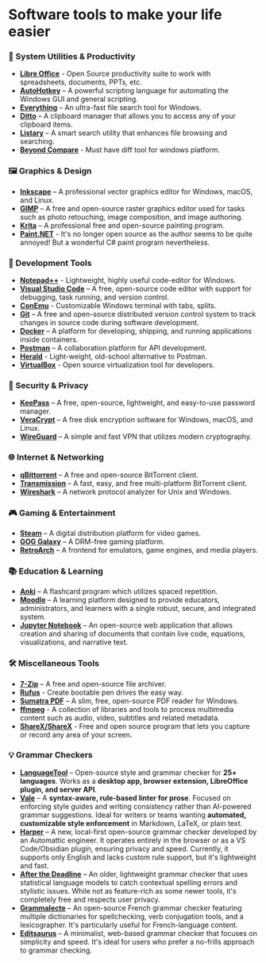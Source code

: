 # Software tools to make your life easier

### 🧰 System Utilities & Productivity
* **[Libre Office](https://www.libreoffice.org/)** - Open Source productivity suite to work with spreadsheets, documents, PPTs, etc.
* **[AutoHotkey](https://www.autohotkey.com/)** – A powerful scripting language for automating the Windows GUI and general scripting.
* **[Everything](https://www.voidtools.com/)** – An ultra-fast file search tool for Windows.
* **[Ditto](https://ditto-cp.sourceforge.io/)** – A clipboard manager that allows you to access any of your clipboard items.
* **[Listary](https://www.listary.com/)** – A smart search utility that enhances file browsing and searching.
* **[Beyond Compare](https://www.scootersoftware.com/)** - Must have diff tool for windows platform.

### 🖼️ Graphics & Design
* **[Inkscape](https://inkscape.org/)** – A professional vector graphics editor for Windows, macOS, and Linux.
* **[GIMP](https://www.gimp.org/)** – A free and open-source raster graphics editor used for tasks such as photo retouching, image composition, and image authoring.
* **[Krita](https://krita.org/en/)** – A professional free and open-source painting program.
* **[Paint.NET](https://blog.getpaint.net/)** - It's no longer open source as the author seems to be quite annoyed! But a wonderful C# paint program nevertheless.

### 🧪 Development Tools
* **[Notepad++](https://notepad-plus-plus.org/)** - Lightweight, highly useful code-editor for Windows.
* **[Visual Studio Code](https://code.visualstudio.com/)** – A free, open-source code editor with support for debugging, task running, and version control.
* **[ConEmu](https://github.com/ConEmu/ConEmu)** - Customizable Windows terminal with tabs, splits.
* **[Git](https://git-scm.com/)** – A free and open-source distributed version control system to track changes in source code during software development.
* **[Docker](https://www.docker.com/)** – A platform for developing, shipping, and running applications inside containers.
* **[Postman](https://www.postman.com/)** – A collaboration platform for API development.
* **[Herald](https://github.com/prahladyeri/herald/)** - Light-weight, old-school alternative to Postman.
* **[VirtualBox](https://www.virtualbox.org/)** - Open source virtualization tool for developers.

### 🔐 Security & Privacy
* **[KeePass](https://keepass.info/)** – A free, open-source, lightweight, and easy-to-use password manager.
* **[VeraCrypt](https://www.veracrypt.fr/en/Home.html)** – A free disk encryption software for Windows, macOS, and Linux.
* **[WireGuard](https://www.wireguard.com/)** – A simple and fast VPN that utilizes modern cryptography.

### 🌐 Internet & Networking
* **[qBittorrent](https://www.qbittorrent.org/)** – A free and open-source BitTorrent client.
* **[Transmission](https://transmissionbt.com/)** – A fast, easy, and free multi-platform BitTorrent client.
* **[Wireshark](https://www.wireshark.org/)** – A network protocol analyzer for Unix and Windows.

### 🎮 Gaming & Entertainment
* **[Steam](https://store.steampowered.com/)** – A digital distribution platform for video games.
* **[GOG Galaxy](https://www.gog.com/galaxy)** – A DRM-free gaming platform.
* **[RetroArch](https://www.retroarch.com/)** – A frontend for emulators, game engines, and media players.

### 📚 Education & Learning
* **[Anki](https://apps.ankiweb.net/)** – A flashcard program which utilizes spaced repetition.
* **[Moodle](https://moodle.org/)** – A learning platform designed to provide educators, administrators, and learners with a single robust, secure, and integrated system.
* **[Jupyter Notebook](https://jupyter.org/)** – An open-source web application that allows creation and sharing of documents that contain live code, equations, visualizations, and narrative text.

### 🛠️ Miscellaneous Tools
* **[7-Zip](https://www.7-zip.org/)** – A free and open-source file archiver.
* **[Rufus](https://rufus.ie/)** - Create bootable pen drives the easy way.
* **[Sumatra PDF](https://www.sumatrapdfreader.org/free-pdf-reader.html)** – A slim, free, open-source PDF reader for Windows.
* **[ffmpeg](https://www.ffmpeg.org/)** - A collection of libraries and tools to process multimedia content such as audio, video, subtitles and related metadata.
* **[ShareX/ShareX](https://github.com/ShareX/ShareX)** - Free and open source program that lets you capture or record any area of your screen.

### 💡 Grammar Checkers
* **[LanguageTool](https://github.com/languagetool-org/languagetool)** – Open-source style and grammar checker for **25+ languages**. Works as a **desktop app, browser extension, LibreOffice plugin, and server API**.
* **[Vale](https://github.com/errata-ai/vale)** – A **syntax-aware, rule-based linter for prose**. Focused on enforcing style guides and writing consistency rather than AI-powered grammar suggestions. Ideal for writers or teams wanting **automated, customizable style enforcement** in Markdown, LaTeX, or plain text.
* **[Harper](https://github.com/harper/harper)** – A new, local-first open-source grammar checker developed by an Automattic engineer. It operates entirely in the browser or as a VS Code/Obsidian plugin, ensuring privacy and speed. Currently, it supports only English and lacks custom rule support, but it's lightweight and fast.
* **[After the Deadline](https://github.com/Automattic/after-the-deadline)** – An older, lightweight grammar checker that uses statistical language models to catch contextual spelling errors and stylistic issues. While not as feature-rich as some newer tools, it's completely free and respects user privacy.
* **[Grammalecte](https://github.com/Grammalecte/Grammalecte)** – An open-source French grammar checker featuring multiple dictionaries for spellchecking, verb conjugation tools, and a lexicographer. It's particularly useful for French-language content.
* **[Editsaurus](https://github.com/editsaurus/editsaurus)** – A minimalist, web-based grammar checker that focuses on simplicity and speed. It's ideal for users who prefer a no-frills approach to grammar checking.








